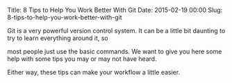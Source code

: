 Title: 8 Tips to Help You Work Better With Git
Date: 2015-02-19 00:00
Slug: 8-tips-to-help-you-work-better-with-git

Git is a very powerful version control system. It can be a little bit
daunting to try to learn everything around it, so

most people just use the basic commands. We want to give you here some
help with some tips you may or may not have heard.

Either way, these tips can make your workflow a little easier.

</p>

